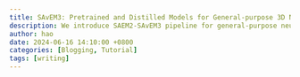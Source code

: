 ```yaml
---
title: SAvEM3: Pretrained and Distilled Models for General-purpose 3D Neuron Reconstruction
description: We introduce SAEM2-SAvEM3 pipeline for general-purpose neuron reconstruction, which extends general-purpose auxiliary tasks for SAM and lifts into the 3D U-Net by full-stage distillation.
author: hao
date: 2024-06-16 14:10:00 +0800
categories: [Blogging, Tutorial]
tags: [writing]
---
```

